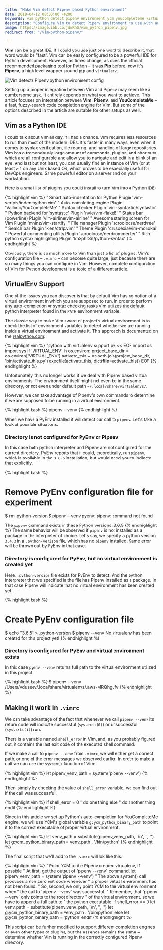 ```yaml
---
title: "Make Vim detect Pipenv based Python environment"
date: 2018-04-12 08:00:00 +0200
keywords: vim python detect pipenv environment ycm youcompleteme virtualenv pipenv .vimrc autocompletion
description: "Configure Vim to detect Pipenv environment to use with autocompletion tools and syntax checkers."
image: https://image.ibb.co/jdwRhS/vim_python_pipenv.jpg
redirect_from: "/vim-python-pipenv/"

---
```


**Vim** can be a great IDE. If I could you use just one word to describe it, that word would be "fast". Vim can be easily configured to be a powerful IDE for Python development. However, as times change, as does the official recommended packaging tool for Python – it was **Pip** before, now it's **Pipenv**, a high level wrapper around `pip` and `virtualenv`.

![Vim detects Pipenv python environment config](https://image.ibb.co/jdwRhS/vim_python_pipenv.jpg)

Setting up a proper integration between Vim and Pipenv may seem like a cumbersome task. It entirely depends on what you want to achieve. This article focuses on integration between **Vim**, **Pipenv**, and **YouCompleteMe** – a fast, fuzzy-search code completion engine for Vim. But some of the options described in the article are suitable for other setups as well.

<!--more-->

## Vim as a Python IDE

I could talk about Vim all day, if I had a chance. Vim requires less resources to run than most of the modern IDEs. It's faster in many ways, even when it comes to syntax verification, file reading, and handling of large repositories. Vim has a tremendously large amount of commands, plugins, and shortcuts which are all configurable and allow you to navigate and edit in a blink of an eye. And last but not least, you can usually find an instance of Vim (or at least `vi`) on any Unix based OS, which proves to be especially useful for DevOps engineers. Same powerful editor on a server and on your workstation.

Here is a small list of plugins you could install to turn Vim into a Python IDE:

{% highlight vim %}
" Smart auto-indentation for Python
Plugin 'vim-scripts/indentpython.vim'
" Auto-completing engine
Plugin 'Valloric/YouCompleteMe'
" Syntax checker
Plugin 'vim-syntastic/syntastic'
" Python backend for 'syntastic'
Plugin 'nvie/vim-flake8'
" Status bar (powerline)
Plugin 'vim-airline/vim-airline'
" Awesome staring screen for Vim
Plugin 'mhinz/vim-startify'
" File manager
Plugin 'scrooloose/nerdtree'
" Search bar
Plugin 'kien/ctrlp.vim'
" Theme
Plugin 'crusoexia/vim-monokai'
" Powerful commenting utility
Plugin 'scrooloose/nerdcommenter'
" Rich python syntax highlighting
Plugin 'kh3phr3n/python-syntax'
{% endhighlight %}

Obviously, there is so much more to Vim than just a list of plugins. Vim's configuration file – `.vimrc` – can become quite large, just because there are so many things you can configure in Vim. However, complete configuration of Vim for Python development is a topic of a different article.

## VirtualEnv Support

One of the issues you can discover is that by default Vim has no notion of a virtual environment in which you are supposed to run. In order to perform any auto-completion or syntax checking tasks Vim utilizes the default python interpreter found in the `PATH` environment variable.

The classic way to make Vim aware of project's virtual environment is to check the list of environment variables to detect whether we are running inside a virtual environment and activate it. This approach is documented on the [realpython.com](https://realpython.com/vim-and-python-a-match-made-in-heaven/#virtualenv-support):

{% highlight vim %}
"python with virtualenv support
py << EOF
import os
import sys
if 'VIRTUAL_ENV' in os.environ:
    project_base_dir = os.environ['VIRTUAL_ENV']
    activate_this = os.path.join(project_base_dir, 'bin/activate_this.py')
    execfile(activate_this, dict(__file__=activate_this))
EOF
{% endhighlight %}

Unfortunately, this no longer works if we deal with Pipenv based virtual environments. The environment itself might not even be in the same directory, or not even under default path `~/.local/share/virtualenvs/`.

However, we can take advantage of Pipenv's own commands to determine if we are supposed to be running in a virtual environment.

{% highlight bash %}
pipenv --venv
{% endhighlight %}

When we have a PyEnv installed it will detect our call to `pipenv`. Let's take a look at possible situations:

### Directory is not configured for PyEnv or Pipenv

In this case both python interpreter and Pipenv are not configured for the current directory. PyEnv reports that it could, theoretically, run `pipenv`, which is available in the `3.6.5` installation, but would need you to indicate that explicitly.

{% highlight bash %}
# Remove PyEnv configuration file for experiment
$ rm .python-version
$ pipenv --venv
pyenv: pipenv: command not found

The `pipenv` command exists in these Python versions:
3.6.5
{% endhighlight %}
The same behavior will be observed if `pipenv` is not installed as a package in the interpreter of choice. Let's say, we specify a python version `3.4.3` in a `.python-verison` file, which has no `pipenv` installed. Same error will be thrown out by PyEnv in that case.

### Directory is configured for PyEnv, but no virtual environment is created yet

Here, `.python-version` file exists for PyEnv to detect. And the python interpreter that we specified in the file has Pipenv installed as a package. In that case Pipenv will indicate that no virtual environment has been created yet.

{% highlight bash %}
# Create PyEnv configuration file
$ echo "3.6.5" > .python-version
$ pipenv --venv
No virtualenv has been created for this project yet!
{% endhighlight %}

### Directory is configured for PyEnv and virtual environment exists

In this case `pyenv --venv` returns full path to the virtual environment utilized in this project.

{% highlight bash %}
$ pipenv --venv
/Users/vduseev/.local/share/virtualenvs/.aws-MRQhgJfv
{% endhighlight %}

## Making it work in `.vimrc`

We can take advantage of the fact that whenever we call `pipenv --venv` its return code will indicate successful (`sys.exit(0)`) or unsuccessful (`sys.exit(1)`) run.

There is a variable named `shell_error` in Vim, and, as you probably figured out, it contains the last exit code of the executed shell command.

If we make a call to `pipenv --venv` from `.vimrc`, we will either get a correct path, or one of the error messages we observed earlier. In order to make a call we can use the `system()` function of Vim:

{% highlight vim %}
let pipenv_venv_path = system('pipenv --venv')
{% endhighlight %}

Then, simply by checking the value of `shell_error` variable, we can find out if the call was successful.

{% highlight vim %}
if shell_error = 0
  " do one thing
else
  " do another thing
endif
{% endhighlight %}

Since in this article we set up Python's auto-completion for YouCompleteMe engine, we will use YCM's global variable `g:ycm_python_binary_path` to point it to the correct executable of proper virtual environment.

{% highlight vim %}
let venv_path = substitute(pipenv_venv_path, '\n', '', '')
let g:ycm_python_binary_path = venv_path . '/bin/python'
{% endhighlight %}

The final script that we'll add to the `.vimrc` will lok like this:

{% highlight vim %}
" Point YCM to the Pipenv created virtualenv, if possible
" At first, get the output of 'pipenv --venv' command.
let pipenv_venv_path = system('pipenv --venv')
" The above system() call produces a non zero exit code whenever
" a proper virtual environment has not been found.
" So, second, we only point YCM to the virtual environment when
" the call to 'pipenv --venv' was successful.
" Remember, that 'pipenv --venv' only points to the root directory
" of the virtual environment, so we have to append a full path to
" the python executable.
if shell_error == 0
  let venv_path = substitute(pipenv_venv_path, '\n', '', '')
  let g:ycm_python_binary_path = venv_path . '/bin/python'
else
  let g:ycm_python_binary_path = 'python'
endif
{% endhighlight %}

This script can be further modified to support different completion engines or even other types of plugins, but the essence remains the same – determine whether Vim is running in the correctly configured Pipenv directory.
